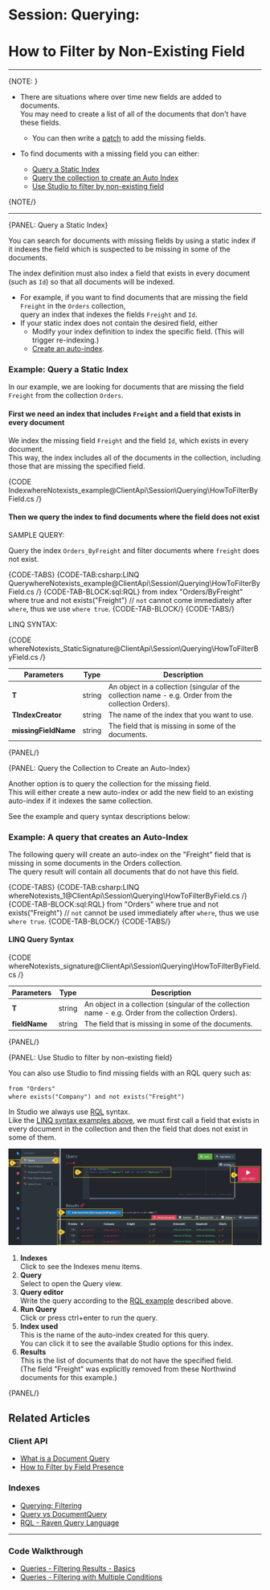 ﻿# Session: Querying: 
# How to Filter by Non-Existing Field  

---

{NOTE: }

* There are situations where over time new fields are added to documents.  
  You may need to create a list of all of the documents that don't have these fields.  
   * You can then write a [patch](../../../client-api/operations/patching/set-based#update-by-static-index-query-result) 
     to add the missing fields.

* To find documents with a missing field you can either:
   * [Query a Static Index](../../../client-api/session/querying/how-to-filter-by-non-existing-field#query-a-static-index)  
   * [Query the collection to create an Auto Index](../../../client-api/session/querying/how-to-filter-by-non-existing-field#query-the-collection-to-create-an-auto-index) 
   * [Use Studio to filter by non-existing field](../../../client-api/session/querying/how-to-filter-by-non-existing-field#use-studio-to-filter-by-non-existing-field)  


{NOTE/}

---

{PANEL: Query a Static Index}

You can search for documents with missing fields by using a static index if it indexes the field which is 
suspected to be missing in some of the documents.  

The index definition must also index a field that exists in every document (such as `Id`) so that all documents will be indexed.  

* For example, if you want to find documents that are missing the field `Freight` in the `Orders` collection,  
  query an index that indexes the fields `Freight` and `Id`. 
* If your static index does not contain the desired field, either
   * Modify your index definition to index the specific field.  (This will trigger re-indexing.)
   * [Create an auto-index](../../../client-api/session/querying/how-to-filter-by-non-existing-field#query-the-collection-to-create-an-auto-index). 
     
### Example: Query a Static Index

In our example, we are looking for documents that are missing the field `Freight` from the collection `Orders`.  

#### First we need an index that includes `Freight` and a field that exists in every document

We index the missing field `Freight` and the field `Id`, which exists in every document.  
This way, the index includes all of the documents in the collection, 
including those that are missing the specified field.

{CODE IndexwhereNotexists_example@ClientApi\Session\Querying\HowToFilterByField.cs /}

#### Then we query the index to find documents where the field does not exist

SAMPLE QUERY:

Query the index `Orders_ByFreight` and filter documents where `freight` does not exist.  

{CODE-TABS}
{CODE-TAB:csharp:LINQ QuerywhereNotexists_example@ClientApi\Session\Querying\HowToFilterByField.cs /}
{CODE-TAB-BLOCK:sql:RQL}
from index "Orders/ByFreight"
where true and not exists("Freight")
// `not` cannot come immediately after `where`, thus we use `where true`.
{CODE-TAB-BLOCK/}
{CODE-TABS/}

LINQ SYNTAX:

{CODE whereNotexists_StaticSignature@ClientApi\Session\Querying\HowToFilterByField.cs /}

| Parameters | Type | Description |
| -- | - | -- |
| **T** | string | An object in a collection (singular of the collection name - e.g. Order from the collection Orders). |
| **TIndexCreator** | string | The name of the index that you want to use. |
| **missingFieldName**| string | The field that is missing in some of the documents. |


{PANEL/}

{PANEL: Query the Collection to Create an Auto-Index}

Another option is to query the collection for the missing field.  
This will either create a new auto-index or add the new field to an existing auto-index if it indexes the same collection.  

See the example and query syntax descriptions below:

### Example: A query that creates an Auto-Index

The following query will create an auto-index on the "Freight" field 
that is missing in some documents in the Orders collection.  
The query result will contain all documents that do not have this field.  

{CODE-TABS}
{CODE-TAB:csharp:LINQ whereNotexists_1@ClientApi\Session\Querying\HowToFilterByField.cs /}
{CODE-TAB-BLOCK:sql:RQL}
from "Orders" 
where true and not exists("Freight")
// `not` cannot be used immediately after `where`, thus we use `where true`.
{CODE-TAB-BLOCK/}
{CODE-TABS/}

#### LINQ Query Syntax

{CODE whereNotexists_signature@ClientApi\Session\Querying\HowToFilterByField.cs /}

| Parameters | Type | Description |
| -- | - | -- |
| **T** | string | An object in a collection (singular of the collection name - e.g. Order from the collection Orders). |
| **fieldName** | string | The field that is missing in some of the documents. |


{PANEL/}


{PANEL: Use Studio to filter by non-existing field}

You can also use Studio to find missing fields with an RQL query such as:  

```
from "Orders"  
where exists("Company") and not exists("Freight")
```

In Studio we always use [RQL](../../../indexes/querying/what-is-rql) syntax.  
Like the [LINQ syntax examples above](../../../client-api/session/querying/how-to-filter-by-non-existing-field#query-a-static-index), 
we must first call a field that exists in every document in the collection 
and then the field that does not exist in some of them.

![List Documents Without a Specified Field](images/non-existing-field-studio-rql.png "List Documents Without a Specified Field")

1. **Indexes**  
   Click to see the Indexes menu items.
2. **Query**  
   Select to open the Query view.
3. **Query editor**  
   Write the query according to the [RQL example](../../../client-api/session/querying/how-to-filter-by-non-existing-field#example-a-query-that-creates-an-auto-index) described above.  
4. **Run Query**  
   Click or press ctrl+enter to run the query.
5. **Index used**  
   This is the name of the auto-index created for this query.  
   You can click it to see the available Studio options for this index.  
6. **Results**  
   This is the list of documents that do not have the specified field.  
   (The field "Freight" was explicitly removed from these Northwind documents for this example.)

{PANEL/}

## Related Articles

### Client API

- [What is a Document Query](../../../client-api/session/querying/document-query/what-is-document-query)
- [How to Filter by Field Presence](../../../client-api/session/querying/how-to-filter-by-field)

### Indexes

- [Querying: Filtering](../../../indexes/querying/filtering)
- [Query vs DocumentQuery](../../../indexes/querying/query-vs-document-query)
- [RQL - Raven Query Language](../../../indexes/querying/what-is-rql)

---

### Code Walkthrough

- [Queries - Filtering Results - Basics](https://demo.ravendb.net/demos/csharp/queries/filtering-results-basics)
- [Queries - Filtering with Multiple Conditions](https://demo.ravendb.net/demos/csharp/queries/filtering-results-multiple-conditions)
